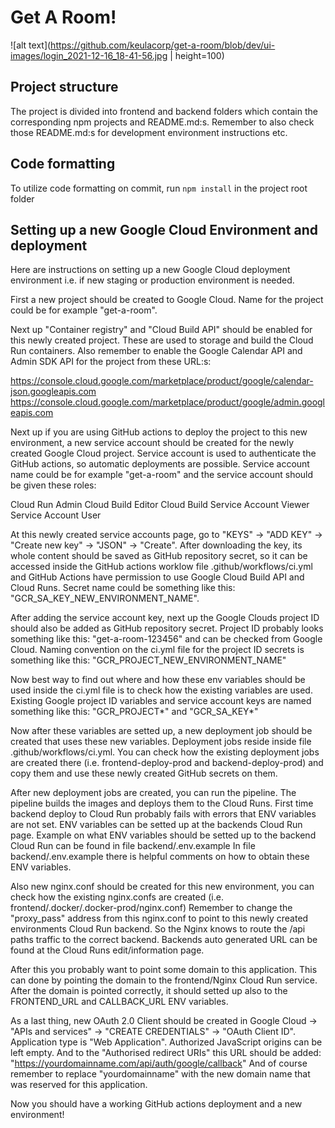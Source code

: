 # Get A Room!

![alt text](https://github.com/keulacorp/get-a-room/blob/dev/ui-images/login_2021-12-16_18-41-56.jpg | height=100)

## Project structure

The project is divided into frontend and backend folders which contain the corresponding npm projects and README.md:s. Remember to also check those README.md:s for development environment instructions etc.

## Code formatting

To utilize code formatting on commit, run `npm install` in the project root folder

## Setting up a new Google Cloud Environment and deployment

Here are instructions on setting up a new Google Cloud deployment environment i.e. if new staging or production environment is needed.

First a new project should be created to Google Cloud. Name for the project could be for example "get-a-room".

Next up "Container registry" and "Cloud Build API" should be enabled for this newly created project. These are used to storage and build the Cloud Run containers.
Also remember to enable the Google Calendar API and Admin SDK API for the project from these URL:s:

https://console.cloud.google.com/marketplace/product/google/calendar-json.googleapis.com
https://console.cloud.google.com/marketplace/product/google/admin.googleapis.com

Next up if you are using GitHub actions to deploy the project to this new environment, a new service account should be created for the newly created Google Cloud project. Service account is used to authenticate the GitHub actions, so automatic deployments are possible. Service account name could be for example "get-a-room" and the service account should be given these roles:

Cloud Run Admin
Cloud Build Editor
Cloud Build Service Account
Viewer
Service Account User

At this newly created service accounts page, go to "KEYS" -> "ADD KEY" -> "Create new key" -> "JSON" -> "Create". After downloading the key, its whole content should be saved as GitHub repository secret, so it can be accessed inside the GitHub actions worklow file .github/workflows/ci.yml and GitHub Actions have permission to use Google Cloud Build API and Cloud Runs. Secret name could be something like this: "GCR_SA_KEY_NEW_ENVIRONMENT_NAME".

After adding the service account key, next up the Google Clouds project ID should also be added as GitHub repository secret. Project ID probably looks something like this: "get-a-room-123456" and can be checked from Google Cloud. Naming convention on the ci.yml file for the project ID secrets is something like this: "GCR_PROJECT_NEW_ENVIRONMENT_NAME"

Now best way to find out where and how these env variables should be used inside the ci.yml file is to check how the existing variables are used. Existing Google project ID variables and service account keys are named something like this: "GCR_PROJECT*" and "GCR_SA_KEY*"

Now after these variables are setted up, a new deployment job should be created that uses these new variables. Deployment jobs reside inside file .github/workflows/ci.yml. You can check how the existing deployment jobs are created there (i.e. frontend-deploy-prod and backend-deploy-prod) and copy them and use these newly created GitHub secrets on them.

After new deployment jobs are created, you can run the pipeline. The pipeline builds the images and deploys them to the Cloud Runs. First time backend deploy to Cloud Run probably fails with errors that ENV variables are not set. ENV variables can be setted up at the backends Cloud Run page. Example on what ENV variables should be setted up to the backend Cloud Run can be found in file backend/.env.example In file backend/.env.example there is helpful comments on how to obtain these ENV variables.

Also new nginx.conf should be created for this new environment, you can check how the existing nginx.confs are created (i.e. frontend/.docker/.docker-prod/nginx.conf) Remember to change the "proxy_pass" address from this nginx.conf to point to this newly created environments Cloud Run backend. So the Nginx knows to route the /api paths traffic to the correct backend. Backends auto generated URL can be found at the Cloud Runs edit/information page.

After this you probably want to point some domain to this application. This can done by pointing the domain to the frontend/Nginx Cloud Run service. After the domain is pointed correctly, it should setted up also to the FRONTEND_URL and CALLBACK_URL ENV variables.

As a last thing, new OAuth 2.0 Client should be created in Google Cloud -> "APIs and services" -> "CREATE CREDENTIALS" -> "OAuth Client ID". Application type is "Web Application". Authorized JavaScript origins can be left empty. And to the "Authorised redirect URIs" this URL should be added: "https://yourdomainname.com/api/auth/google/callback" And of course remember to replace "yourdomainname" with the new domain name that was reserved for this application.

Now you should have a working GitHub actions deployment and a new environment!
